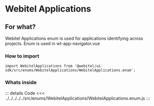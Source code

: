 # Webitel Applications

## For what?
Webitel Applications enum is used for applications identifying across projects. Enum is used in wt-app-navigator.vue

### How to import
```
import WebitelApplications from '@webitel/ui-sdk/src/enums/WebitelApplications/WebitelApplications.enum';
```
### Whats inside
::: details Code
<<< ../../../../../src/enums/WebitelApplications/WebitelApplications.enum.js
:::
